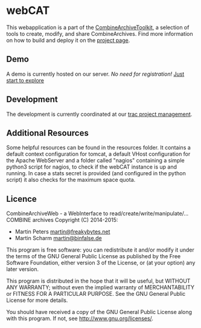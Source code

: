 # webCAT
This webapplication is a part of the [CombineArchiveToolkit](https://sems.uni-rostock.de/projects/combinearchive/), a selection of tools to
create, modify, and share CombineArchives.
Find more information on how to build and deploy it on the [project page](https://sems.uni-rostock.de/trac/combinearchive-web).

## Demo
A demo is currently hosted on our server. *No need for registration!*
[Just start to explore](http://webcat.sems.uni-rostock.de)

## Development
The development is currently coordinated at our [trac project management](https://sems.uni-rostock.de/trac/combinearchive-web).

## Additional Resources
Some helpful resources can be found in the resources folder. It contains a default context configuration for tomcat, a default
VHost configuration for the Apache WebServer and a folder called "nagios" containing a simple python3 script for nagios, to
check if the webCAT instance is up and running. In case a stats secret is provided (and configured in the python script) it
also checks for the maximum space quota.

## Licence
CombineArchiveWeb - a WebInterface to read/create/write/manipulate/... COMBINE archives
Copyright (C) 2014-2015:
 - Martin Peters <martin@freakybytes.net>
 - Martin Scharm <martin@binfalse.de>

This program is free software: you can redistribute it and/or modify
it under the terms of the GNU General Public License as published by
the Free Software Foundation, either version 3 of the License, or
(at your option) any later version.
  
This program is distributed in the hope that it will be useful,
but WITHOUT ANY WARRANTY; without even the implied warranty of
MERCHANTABILITY or FITNESS FOR A PARTICULAR PURPOSE.  See the
GNU General Public License for more details.

You should have received a copy of the GNU General Public License
along with this program.  If not, see <http://www.gnu.org/licenses/>.

